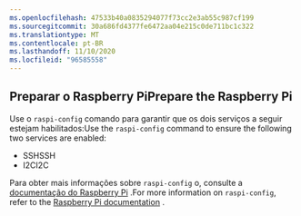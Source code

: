 ```yaml
---
ms.openlocfilehash: 47533b40a0835294077f73cc2e3ab55c987cf199
ms.sourcegitcommit: 30a686fd4377fe6472aa04e215c0de711bc1c322
ms.translationtype: MT
ms.contentlocale: pt-BR
ms.lasthandoff: 11/10/2020
ms.locfileid: "96585558"
---
```

## <a name="prepare-the-raspberry-pi"></a><span data-ttu-id="c12a9-101">Preparar o Raspberry Pi</span><span class="sxs-lookup"><span data-stu-id="c12a9-101">Prepare the Raspberry Pi</span></span>

<span data-ttu-id="c12a9-102">Use o `raspi-config` comando para garantir que os dois serviços a seguir estejam habilitados:</span><span class="sxs-lookup"><span data-stu-id="c12a9-102">Use the `raspi-config` command to ensure the following two services are enabled:</span></span>

- <span data-ttu-id="c12a9-103">SSH</span><span class="sxs-lookup"><span data-stu-id="c12a9-103">SSH</span></span>
- <span data-ttu-id="c12a9-104">I2C</span><span class="sxs-lookup"><span data-stu-id="c12a9-104">I2C</span></span>

<span data-ttu-id="c12a9-105">Para obter mais informações sobre `raspi-config` o, consulte a [documentação do Raspberry Pi](https://www.raspberrypi.org/documentation/configuration/raspi-config.md) <span class="docon docon-navigate-external x-hidden-focus"></span> .</span><span class="sxs-lookup"><span data-stu-id="c12a9-105">For more information on `raspi-config`, refer to the [Raspberry Pi documentation](https://www.raspberrypi.org/documentation/configuration/raspi-config.md) <span class="docon docon-navigate-external x-hidden-focus"></span>.</span></span>
